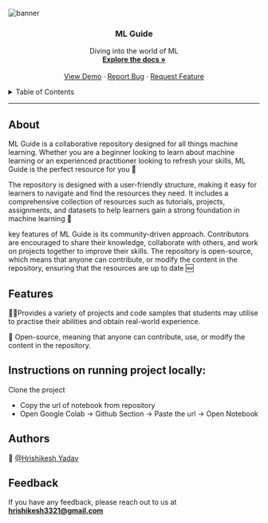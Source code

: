 
<br />
<img src='https://img.freepik.com/premium-vector/machine-learning-banner-web-icon-set-data-mining-algorithm-neural-network_35632-107.jpg?w=2000' alt="banner"></img>
  <h3 align="center">ML Guide</h3>

  <p align="center">
    Diving into the world of ML
    <br />
    <a href="https://github.com/Hrishikesh332/ML_Guide"><strong>Explore the docs »</strong></a>
    <br />
    <br />
    <a href="https://github.com/Hrishikesh332/ML_Guide">View Demo</a>
    ·
    <a href="https://github.com/Hrishikesh332/ML_Guide/issues">Report Bug</a>
    ·
    <a href="https://github.com/Hrishikesh332/ML_Guide/issues">Request Feature</a>
  </p>
</div>



<details>
  <summary>Table of Contents</summary>
  <ol>
    <li><a href="#About">About</a></li>
    <li><a href="#Features">Features</a></li>
    <li><a href="#Tech-Stack">Tech Stack</a></li>
    <li><a href="#Languages-and-Tools">Languages and Tools</a></li>
    <li><a href="#Instructions-on-running-project-locally">Instructions on running project locally</a></li>
    <li><a href="#Feedback">Feedback</a></li>


  </ol>
</details>

------

## About

ML Guide is a collaborative repository designed for all things machine learning. Whether you are a beginner looking to learn about machine learning or an experienced practitioner looking to refresh your skills, ML Guide is the perfect resource for you 🌸

The repository is designed with a user-friendly structure, making it easy for learners to navigate and find the resources they need. It includes a comprehensive collection of resources such as tutorials, projects, assignments, and datasets to help learners gain a strong foundation in machine learning 🧠

key features of ML Guide is its community-driven approach. Contributors are encouraged to share their knowledge, collaborate with others, and work on projects together to improve their skills. The repository is open-source, which means that anyone can contribute, or modify the content in the repository, ensuring that the resources are up to date 🆕



## Features

👨‍💻Provides a variety of projects and code samples that students may utilise to practise their abilities and obtain real-world experience.

🤝 Open-source, meaning that anyone can contribute, use, or modify the content in the repository.


 
 ## Instructions on running project locally:

Clone the project

* Copy the url of notebook from repository
* Open Google Colab -> Github Section -> Paste the url -> Open Notebook


## Authors

🔆 [@Hrishikesh Yadav](https://www.github.com/hrishikesh332)



## Feedback

If you have any feedback, please reach out to us at **hrishikesh3321@gmail.com**


